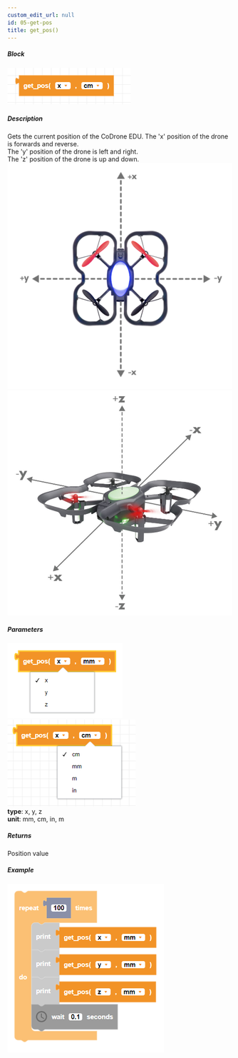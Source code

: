 ```yaml
---
custom_edit_url: null
id: 05-get-pos
title: get_pos()
---
```


##### Block

![get pos block image](get_pos.PNG)<br />

##### Description

Gets the current position of the CoDrone EDU.
The 'x' position of the drone is forwards and reverse. <br />
The 'y' position of the drone is left and right. <br />
The 'z' position of the drone is up and down. <br />
![Alt text](topdown_xy.png) <br />
![Alt text](xyz.jpg) <br />

##### Parameters
![get pos image](get_pos_params1.PNG)
![get pos image](get_pos_params2.PNG) <br />
**type**: x, y, z <br />
**unit**: mm, cm, in, m <br />

##### Returns

Position value

##### Example

![get pos example](get_pos_example.PNG)